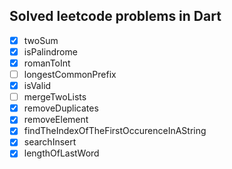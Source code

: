 ## Solved leetcode problems in Dart

- [X] twoSum
- [x] isPalindrome
- [X] romanToInt
- [ ] longestCommonPrefix
- [X] isValid
- [ ] mergeTwoLists
- [X] removeDuplicates
- [X] removeElement
- [X] findTheIndexOfTheFirstOccurenceInAString
- [X] searchInsert
- [X] lengthOfLastWord